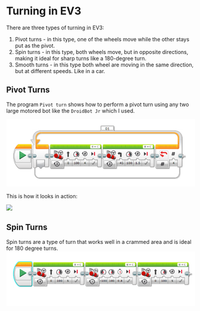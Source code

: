 # Turning in EV3

There are three types of turning in EV3:
1. Pivot turns - in this type, one of the wheels move while the other stays put as the pivot.
2. Spin turns  - in this type, both wheels move, but in opposite directions, making it ideal for sharp turns like a 180-degree turn.
3. Smooth turns - in this type both wheel are moving in the same direction, but at different speeds. Like in a car.

## Pivot Turns
The program `Pivot turn` shows how to perform a pivot turn using any two large motored bot like the `DroidBot Jr` which I used. 

![code](Pivot-turn-code.png)

This is how it looks in action:

[![](http://img.youtube.com/vi/YYs8eEXDTOg/0.jpg)](http://www.youtube.com/watch?v=YYs8eEXDTOg "Pivot turns")

## Spin Turns
Spin turns are a type of turn that works well in a crammed area and is ideal for 180 degree turns.
![code](Spin-turn-code.png)
